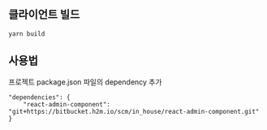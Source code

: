 ## 클라이언트 빌드
```
yarn build
```

## 사용법 
프로젝트 package.json 파일의 dependency 추가
```
"dependencies": {
	"react-admin-component": "git+https://bitbucket.h2m.io/scm/in_house/react-admin-component.git"
}
```